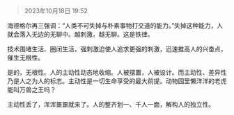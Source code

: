 >2023年10月18日 19:52

海德格尔再三强调：“人类不可失掉与朴素事物打交道的能力。”失掉这种能力，人就会落入无边的无聊中。越刺激，越无聊。这是铁律。

技术围堵生活、圈闭生活，强刺激迫使人追求更强的刺激，迅速推高人的兴奋点，催生无根性。

是的，无根性。人的主动性动态地收缩。人被摆置，人被设计。而主动性、差异性乃是人之为人的标志。主动性是一切生命享受的最大前提。动物园里懒洋洋的老虎能叫万兽之王吗？

主动性丢了，浑浑噩噩就来了。人的整齐划一、千人一面，解构人的独立性。